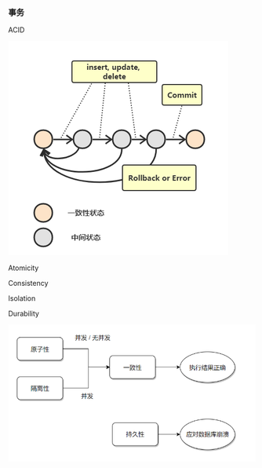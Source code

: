 ### 事务

ACID

![img](assets/185b9c49-4c13-4241-a848-fbff85c03a64.png) 

Atomicity

Consistency

Isolation

Durability

![img](assets/6675d713-8b59-4067-ad16-fdd538d4bb43.png) 

